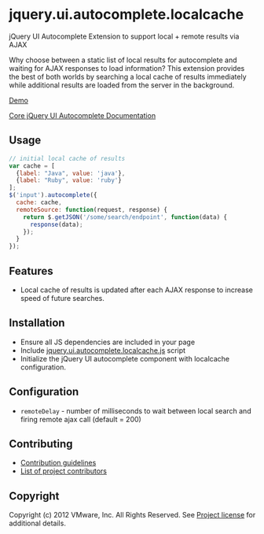 # jquery.ui.autocomplete.localcache

jQuery UI Autocomplete Extension to support local + remote results via
AJAX

Why choose between a static list of local results for autocomplete and
waiting for AJAX responses to load information?  This extension provides
the best of both worlds by searching a local cache of results
immediately while additional results are loaded from the server in the
background.

[Demo](http://todo)

[Core jQuery UI Autocomplete Documentation](http://jqueryui.com/demos/autocomplete/)

## Usage

```javascript
// initial local cache of results
var cache = [
  {label: "Java", value: 'java'},
  {label: "Ruby", value: 'ruby'}
];
$('input').autocomplete({
  cache: cache,
  remoteSource: function(request, response) {
    return $.getJSON('/some/search/endpoint', function(data) {
      response(data);
    });
  }
});
```

## Features

* Local cache of results is updated after each AJAX response to increase
  speed of future searches.

## Installation

* Ensure all JS dependencies are included in your page
* Include [jquery.ui.autocomplete.localcache.js](https://github.com/socialcast/jquery.ui.autocomplete.localcache/raw/master/jquery.ui.autocomplete.localcache.js) script
* Initialize the jQuery UI autocomplete component with localcache
  configuration.

## Configuration

* `remoteDelay` - number of milliseconds to wait between local search and
  firing remote ajax call (default = 200)

## Contributing

* [Contribution guidelines](https://github.com/socialcast/jquery.ui.autocomplete.localcache/CONTRIBUTING.md)
* [List of project contributors](https://github.com/socialcast/jquery.ui.autocomplete.localcache/CONTRIBUTORS.txt)

## Copyright

Copyright (c) 2012 VMware, Inc. All Rights Reserved.
See [Project license](https://github.com/socialcast/jquery.ui.autocomplete.localcache/LICENSE.txt) for additional details.
